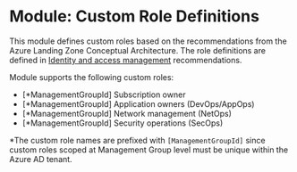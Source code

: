 # Module:  Custom Role Definitions

This module defines custom roles based on the recommendations from the Azure Landing Zone Conceptual Architecture.  The role definitions are defined in [Identity and access management](https://docs.microsoft.com/azure/cloud-adoption-framework/ready/enterprise-scale/identity-and-access-management) recommendations.

Module supports the following custom roles:

- [*ManagementGroupId] Subscription owner
- [*ManagementGroupId] Application owners (DevOps/AppOps)
- [*ManagementGroupId] Network management (NetOps)
- [*ManagementGroupId] Security operations (SecOps)

*The custom role names are prefixed with `[ManagementGroupId]` since custom roles scoped at Management Group level must be unique within the Azure AD tenant.
